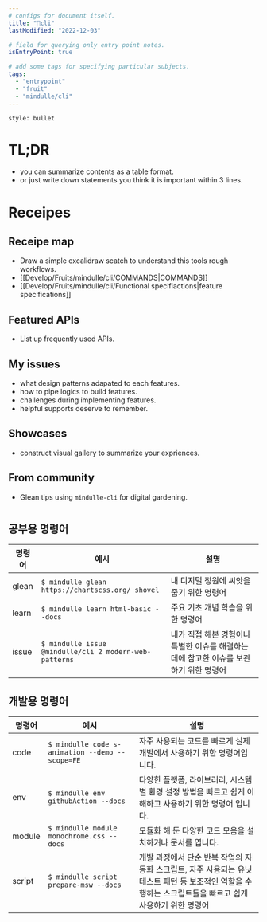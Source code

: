 ```yaml
---
# configs for document itself.
title: "🎉cli"
lastModified: "2022-12-03"

# field for querying only entry point notes.
isEntryPoint: true

# add some tags for specifying particular subjects.
tags:
  - "entrypoint"
  - "fruit"
  - "mindulle/cli"
---
```

```toc
style: bullet
```

# TL;DR
- you can summarize contents as a table format.
- or just write down statements you think it is important within 3 lines.

# Receipes
## Receipe map
- Draw a simple excalidraw scatch to understand this tools rough workflows.
- [[Develop/Fruits/mindulle/cli/COMMANDS|COMMANDS]]
- [[Develop/Fruits/mindulle/cli/Functional specifiactions|feature specifications]]

## Featured APIs
- List up frequently used APIs.

## My issues
- what design patterns adapated to each features.
- how to pipe logics to build features.
- challenges during implementing features.
- helpful supports deserve to remember.

## Showcases
- construct visual gallery to summarize your expriences.

## From community
- Glean tips using `mindulle-cli` for digital gardening.


# 
## 공부용 명령어
| 명령어 | 예시                                                   | 설명                                     |
| ------ | ------------------------------------------------------ | ---------------------------------------- |
| glean  | `$ mindulle glean https://chartscss.org/ shovel`       | 내 디지털 정원에 씨앗을 줍기 위한 명령어 |
| learn  | `$ mindulle learn html-basic --docs`                   | 주요 기초 개념 학습을 위한 명령어        |
| issue  | `$ mindulle issue @mindulle/cli 2 modern-web-patterns` | 내가 직접 해본 경험이나 특별한 이슈를 해결하는 데에 참고한 이슈를 보관하기 위한 명령어                                         |

## 개발용 명령어
| 명령어 | 예시                                            | 설명                                                                                                    |
| ------ | ----------------------------------------------- | ------------------------------------------------------------------------------------------------------- |
| code   | `$ mindulle code s-animation --demo --scope=FE` | 자주 사용되는 코드를 빠르게 실제 개발에서 사용하기 위한 명령어입니다.                                   |
| env    | `$ mindulle env githubAction --docs`            | 다양한 플랫폼, 라이브러리, 시스템 별 환경 설정 방법을 빠르고 쉽게 이해하고 사용하기 위한 명령어 입니다. |
| module | `$ mindulle module monochrome.css --docs`       | 모듈화 해 둔 다양한 코드 모음을 설치하거나 문서를 엽니다.                                               |
| script | `$ mindulle script prepare-msw --docs`          | 개발 과정에서 단순 반복 작업의 자동화 스크립트, 자주 사용되는 유닛 테스트 패턴 등 보조적인 역할을 수행하는 스크립트들을 빠르고 쉽게 사용하기 위한 명령어                                                                                                        |

# 